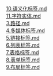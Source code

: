 [10.语义化标签.md](./10.语义化标签.md)<br/>[11.字符实体.md](./11.字符实体.md)<br/>[3.路径.md](./3.路径.md)<br/>[4.多媒体标签.md](./4.多媒体标签.md)<br/>[5.链接标签.md](./5.链接标签.md)<br/>[6.列表标签.md](./6.列表标签.md)<br/>[7.表格标签.md](./7.表格标签.md)<br/>[8.表单标签.md](./8.表单标签.md)<br/>[9.布局标签.md](./9.布局标签.md)<br/>